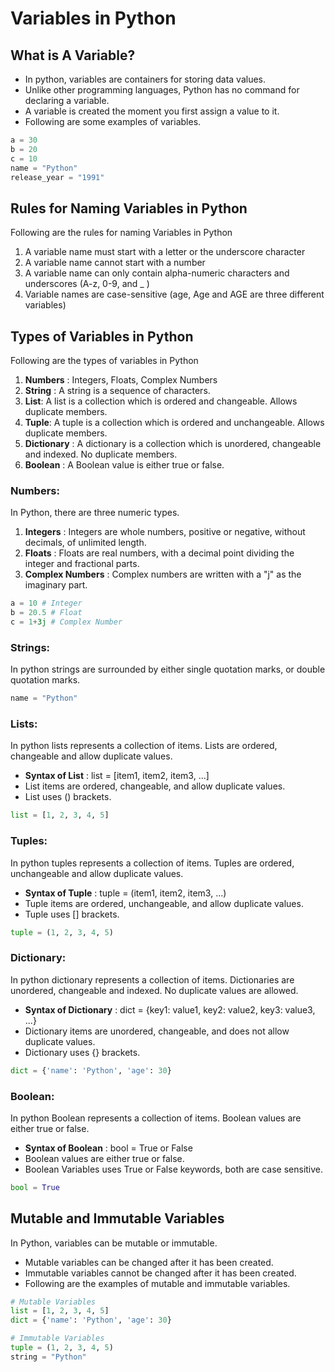  # Variables in Python

 ## What is A Variable?
* In python, variables are containers for storing data values.
* Unlike other programming languages, Python has no command for declaring a variable.
* A variable is created the moment you first assign a value to it.
* Following are some examples of variables.

```python
a = 30
b = 20
c = 10
name = "Python"
release_year = "1991"
```

## Rules for Naming Variables in Python
Following are the rules for naming Variables in Python
1. A variable name must start with a letter or the underscore character
2. A variable name cannot start with a number
3. A variable name can only contain alpha-numeric characters and underscores (A-z, 0-9, and _ )
4. Variable names are case-sensitive (age, Age and AGE are three different variables)

## Types of Variables in Python
Following are the types of variables in Python

1. **Numbers** : Integers, Floats, Complex Numbers
2. **String** : A string is a sequence of characters.
3. **List**: A list is a collection which is ordered and changeable. Allows duplicate members.
4. **Tuple**: A tuple is a collection which is ordered and unchangeable. Allows duplicate members.
5. **Dictionary** : A dictionary is a collection which is unordered, changeable and indexed. No duplicate members.
6. **Boolean** : A Boolean value is either true or false.

### Numbers:
In Python, there are three numeric types.
1. **Integers** : Integers are whole numbers, positive or negative, without decimals, of unlimited length.
2. **Floats** : Floats are real numbers, with a decimal point dividing the integer and fractional parts.
3. **Complex Numbers** : Complex numbers are written with a "j" as the imaginary part.

```python
a = 10 # Integer
b = 20.5 # Float
c = 1+3j # Complex Number
```
### Strings:
In python strings are surrounded by either single quotation marks, or double quotation marks.
```python
name = "Python"
```

### Lists:
In python lists represents a collection of items. Lists are ordered, changeable and allow duplicate values.
* **Syntax of List** : list = [item1, item2, item3, ...]
* List items are ordered, changeable, and allow duplicate values.
* List uses () brackets.
```python
list = [1, 2, 3, 4, 5]
```

### Tuples:
In python tuples represents a collection of items. Tuples are ordered, unchangeable and allow duplicate values.
* **Syntax of Tuple** : tuple = (item1, item2, item3, ...)
* Tuple items are ordered, unchangeable, and allow duplicate values.
* Tuple uses [] brackets.
```python
tuple = (1, 2, 3, 4, 5)
```
### Dictionary:
In python dictionary represents a collection of items. Dictionaries are unordered, changeable and indexed. No duplicate values are allowed.
* **Syntax of Dictionary** : dict = {key1: value1, key2: value2, key3: value3, ...}
* Dictionary items are unordered, changeable, and does not allow duplicate values.
* Dictionary uses {} brackets.
```python
dict = {'name': 'Python', 'age': 30}
```

### Boolean:
In python Boolean represents a collection of items. Boolean values are either true or false.
* **Syntax of Boolean** : bool = True or False
* Boolean values are either true or false.
* Boolean Variables uses True or False keywords, both are case sensitive.
```python
bool = True
```


## Mutable and Immutable Variables
In Python, variables can be mutable or immutable. 
* Mutable variables can be changed after it has been created.
* Immutable variables cannot be changed after it has been created.
* Following are the examples of mutable and immutable variables.

```python
# Mutable Variables
list = [1, 2, 3, 4, 5]
dict = {'name': 'Python', 'age': 30}

# Immutable Variables
tuple = (1, 2, 3, 4, 5)
string = "Python"
```
